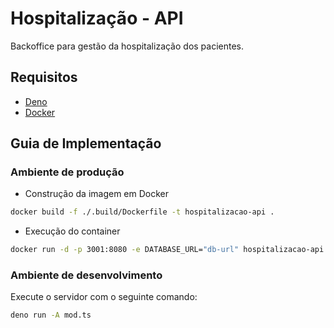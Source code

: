 # Hospitalização - API

Backoffice para gestão da hospitalização dos pacientes.

## Requisitos

- [Deno](https://deno.com)
- [Docker](https://docker.com)

## Guia de Implementação

### Ambiente de produção

- Construção da imagem em Docker

```bash
docker build -f ./.build/Dockerfile -t hospitalizacao-api .
```

- Execução do container

```bash
docker run -d -p 3001:8080 -e DATABASE_URL="db-url" hospitalizacao-api
```

### Ambiente de desenvolvimento

Execute o servidor com o seguinte comando:

```bash
deno run -A mod.ts
```
